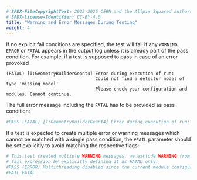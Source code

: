 ```yaml
---
# SPDX-FileCopyrightText: 2022-2025 CERN and the Allpix Squared authors
# SPDX-License-Identifier: CC-BY-4.0
title: "Warning and Error Messages During Testing"
weight: 4
---
```


If no explicit fail conditions are specified, the test will fail if any `WARNING`, `ERROR` or `FATAL` appears in the output
log unless it is already part of the pass condition. For example, if a test is supposed to pass in case of an error provoked

```shell
(FATAL) [I:GeometryBuilderGeant4] Error during execution of run:
                                  Could not find a detector model of type 'missing_model'
                                  Please check your configuration and modules. Cannot continue.
```

The full error message including the `FATAL` has to be provided as pass condition:

```ini
#PASS (FATAL) [I:GeometryBuilderGeant4] Error during execution of run:\nCould not find a detector model of type 'missing_model'
```

If a test is expected to create multiple error or warning messages which cannot be matched with a single pass condition, the
`#FAIL` parameter should be set explicitly to avoid matching the respective flags:

```ini
# This test created multiple WARNING messages, we exclude WARNING from the
# fail expression by explicitly defining it as FATAL only:
#PASS (ERROR) Multithreading disabled since the current module configuration does not support it
#FAIL FATAL
```
